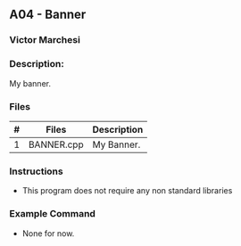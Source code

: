 ## A04 - Banner
### Victor Marchesi
### Description:

My banner.

### Files

|   #   | Files    | Description                      |
| :---: | -------- | -------------------------------- |
|   1   | BANNER.cpp | My Banner. |


### Instructions

- This program does not require any non standard libraries

### Example Command

- None for now.
